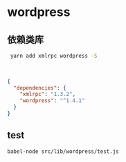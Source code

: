 # wordpress

## 依赖类库

```bash
 yarn add xmlrpc wordpress -S   
 
 
```

```json
{
  "dependencies": {
    "xmlrpc": "1.3.2",
    "wordpress": "^1.4.1"
  }
}
```

## test
``` 
babel-node src/lib/wordpress/test.js
```